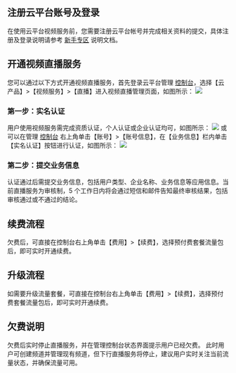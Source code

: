## 注册云平台账号及登录

在使用云平台视频服务前，您需要注册云平台帐号并完成相关资料的提交，具体注册及登录说明请参考 [新手专区](http://bbs.qcloud.com/forum.php?mod=viewthread&tid=2387&extra=page=1%20%E6%96%B0%E6%89%8B%E4%B8%93%E5%8C%BA) 说明文档。

## 开通视频直播服务

您可以通过以下方式开通视频直播服务，首先登录云平台管理 [控制台](http://console.tce.fsphere.cn/)，选择【云产品】>【视频服务】>【直播】进入视频直播管理页面，如图所示：
![](http://imgcache.tce.fsphere.cn/static/mc.qcloudimg.com/static/img/c6f871992e49267833b299929e9b0214/image.png)
### 第一步：实名认证
用户使用视频服务需完成资质认证，个人认证或企业认证均可，如图所示：
![](http://imgcache.tce.fsphere.cn/static/mc.qcloudimg.com/static/img/b22f9c2d948529efcd1b01f6b3e9eed0/image.png)
或可以在管理 [控制台](http://console.tce.fsphere.cn/) 右上角单击【账号】>【账号信息】，在【业务信息】栏内单击【实名认证】按钮进行认证，如图所示：
![](http://imgcache.tce.fsphere.cn/static/mc.qcloudimg.com/static/img/58b7b4c693b8f32540381f6b6b531bed/image.png)
### 第二步：提交业务信息

认证通过后需提交业务信息，包括用户类型、企业名称、业务信息等应用信息。当前直播服务为审核制，5 个工作日内将会通过短信和邮件告知最终审核结果，包括审核通过或不通过的结论。

## 续费流程
欠费后，可直接在控制台右上角单击【费用】>【续费】，选择预付费套餐流量包后，即可实时开通续费。

## 升级流程
如需要升级流量套餐，可直接在控制台右上角单击【费用】>【续费】，选择预付费套餐流量包后，即可实时开通续费。

## 欠费说明
欠费后实时停止直播服务，并在管理控制台状态界面提示用户已经欠费。
此时用户可创建频道并管理现有频道，但下行直播服务将停止，建议用户实时关注当前流量状态，并确保流量可用。